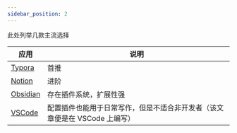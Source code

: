 ```yaml
---
sidebar_position: 2
---
```


此处列举几款主流选择

| 应用                                     | 说明                                                                       |
| ---------------------------------------- | -------------------------------------------------------------------------- |
| [Typora](https://typoraio.cn/#)          | 首推                                                                       |
| [Notion](https://www.notion.so)          | 进阶                                                                       |
| [Obsidian](https://obsidian.md/)         | 存在插件系统，扩展性强                                                     |
| [VSCode](https://code.visualstudio.com/) | 配置插件也能用于日常写作，但是不适合非开发者（该文章便是在 VSCode 上编写） |
